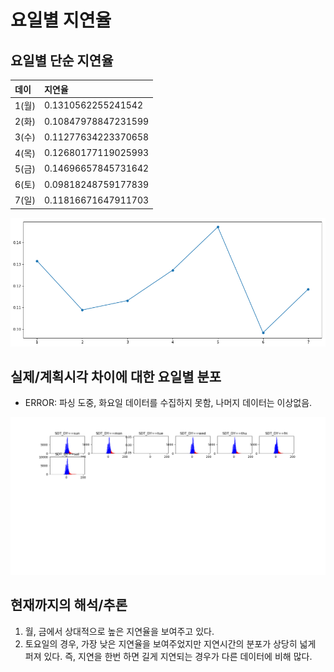 # 요일별 지연율

## 요일별 단순 지연율

| 데이 | 지연율 |
| :--- | :--- |
| 1\(월\) | 0.1310562255241542 |
| 2\(화\) | 0.10847978847231599  |
| 3\(수\) | 0.11277634223370658 |
| 4\(목\) | 0.12680177119025993 |
| 5\(금\) | 0.14696657845731642 |
| 6\(토\) | 0.09818248759177839 |
| 7\(일\) | 0.11816671647911703 |

![](../../.gitbook/assets/image%20%2829%29.png)

## 실제/계획시각 차이에 대한 요일별 분포

* ERROR: 파싱 도중, 화요일 데이터를 수집하지 못함, 나머지 데이터는 이상없음.

![](../../.gitbook/assets/image%20%284%29.png)

## 현재까지의 해석/추론

1. 월, 금에서 상대적으로 높은 지연율을 보여주고 있다.
2. 토요일의 경우, 가장 낮은 지연율을 보여주었지만 지연시간의 분포가 상당히 넓게 퍼져 있다. 즉, 지연을 한번 하면 길게 지연되는 경우가 다른 데이터에 비해 많다.

